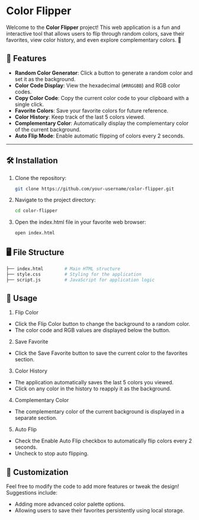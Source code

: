 # Color Flipper

Welcome to the **Color Flipper** project! This web application is a fun and interactive tool that allows users to flip through random colors, save their favorites, view color history, and even explore complementary colors. 🚀

## 🌟 Features
- **Random Color Generator**: Click a button to generate a random color and set it as the background.
- **Color Code Display**: View the hexadecimal (`#RRGGBB`) and RGB color codes.
- **Copy Color Code**: Copy the current color code to your clipboard with a single click.
- **Favorite Colors**: Save your favorite colors for future reference.
- **Color History**: Keep track of the last 5 colors viewed.
- **Complementary Color**: Automatically display the complementary color of the current background.
- **Auto Flip Mode**: Enable automatic flipping of colors every 2 seconds.

---

## 🛠️ Installation

1. Clone the repository:
   ```bash
   git clone https://github.com/your-username/color-flipper.git
   ```
2. Navigate to the project directory:
    ```bash
    cd color-flipper
    ```
3. Open the index.html file in your favorite web browser:
    ```bash
    open index.html
    ```
## 🖥️ File Structure
```graphql
├── index.html        # Main HTML structure
├── style.css         # Styling for the application
├── script.js         # JavaScript for application logic
```
## 🚀 Usage
1. Flip Color
- Click the Flip Color button to change the background to a random color.
- The color code and RGB values are displayed below the button.
2. Save Favorite
- Click the Save Favorite button to save the current color to the favorites section.
3. Color History
- The application automatically saves the last 5 colors you viewed.
- Click on any color in the history to reapply it as the background.
4. Complementary Color
- The complementary color of the current background is displayed in a separate section.
5. Auto Flip
- Check the Enable Auto Flip checkbox to automatically flip colors every 2 seconds.
- Uncheck to stop auto flipping.
## 🔧 Customization
Feel free to modify the code to add more features or tweak the design! Suggestions include:

- Adding more advanced color palette options.
- Allowing users to save their favorites persistently using local storage.
